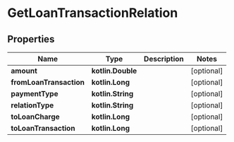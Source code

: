 
# GetLoanTransactionRelation

## Properties
| Name | Type | Description | Notes |
| ------------ | ------------- | ------------- | ------------- |
| **amount** | **kotlin.Double** |  |  [optional] |
| **fromLoanTransaction** | **kotlin.Long** |  |  [optional] |
| **paymentType** | **kotlin.String** |  |  [optional] |
| **relationType** | **kotlin.String** |  |  [optional] |
| **toLoanCharge** | **kotlin.Long** |  |  [optional] |
| **toLoanTransaction** | **kotlin.Long** |  |  [optional] |




